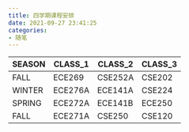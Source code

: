 ```yaml
---
title: 四学期课程安排
date: 2021-09-27 23:41:25
categories: 
- 随笔
---
```


| SEASON | CLASS_1 | CLASS_2 | CLASS_3 |
| ------ | ------- | ------- | ------- |
| FALL   | ECE269  | CSE252A | CSE202  |
| WINTER | ECE276A | ECE141A | CSE224  |
| SPRING | ECE272A | ECE141B | ECE250  |
| FALL   | ECE271A | CSE250  | CSE120  |
